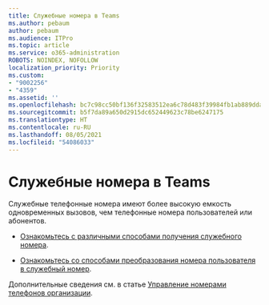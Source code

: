 ```yaml
---
title: Служебные номера в Teams
ms.author: pebaum
author: pebaum
ms.audience: ITPro
ms.topic: article
ms.service: o365-administration
ROBOTS: NOINDEX, NOFOLLOW
localization_priority: Priority
ms.custom:
- "9002256"
- "4359"
ms.assetid: ''
ms.openlocfilehash: bc7c98cc50bf136f32583512ea6c78d483f39984fb1ab889dda19d1c1391e90f
ms.sourcegitcommit: b5f7da89a650d2915dc652449623c78be6247175
ms.translationtype: HT
ms.contentlocale: ru-RU
ms.lasthandoff: 08/05/2021
ms.locfileid: "54086033"
---
```

# <a name="service-numbers-in-teams"></a>Служебные номера в Teams

Служебные телефонные номера имеют более высокую емкость одновременных вызовов, чем телефонные номера пользователей или абонентов. 

- [Ознакомьтесь с различными способами получения служебного номера](https://docs.microsoft.com/microsoftteams/getting-service-phone-numbers). 

- [Ознакомьтесь со способами преобразования номера пользователя в служебный номер](https://docs.microsoft.com/microsoftteams/manage-phone-numbers-for-your-organization/phone-number-management-for-the-u-s).

Дополнительные сведения см. в статье [Управление номерами телефонов организации](https://docs.microsoft.com/microsoftteams/manage-phone-numbers-for-your-organization/manage-phone-numbers-for-your-organization).
